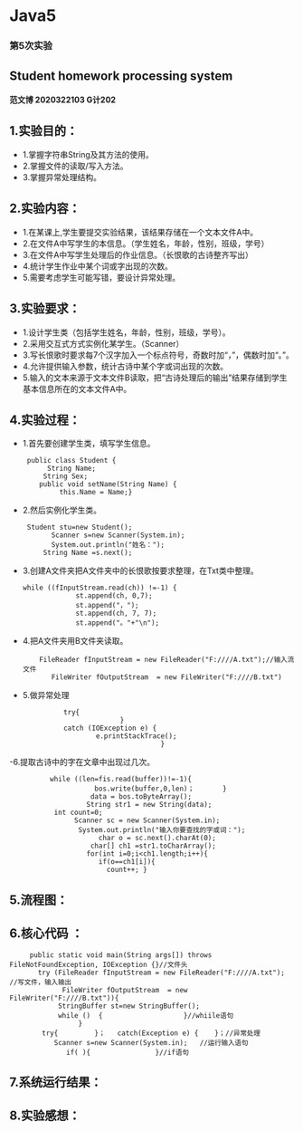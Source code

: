 # Java5
### 第5次实验
## Student homework processing system
 #### 范文博 2020322103 G计202
## 1.实验目的： 
- 1.掌握字符串String及其方法的使用。
- 2.掌握文件的读取/写入方法。
- 3.掌握异常处理结构。
## 2.实验内容：
- 1.在某课上,学生要提交实验结果，该结果存储在一个文本文件A中。
- 2.在文件A中写学生的本信息。（学生姓名，年龄，性别，班级，学号）
- 3.在文件A中写学生处理后的作业信息。（长恨歌的古诗整齐写出）
- 4.统计学生作业中某个词或字出现的次数。
- 5.需要考虑学生可能写错，要设计异常处理。
## 3.实验要求：
- 1.设计学生类（包括学生姓名，年龄，性别，班级，学号）。
- 2.采用交互式方式实例化某学生。（Scanner）
- 3.写长恨歌时要求每7个汉字加入一个标点符号，奇数时加“，”，偶数时加“。”。
- 4.允许提供输入参数，统计古诗中某个字或词出现的次数。
- 5.输入的文本来源于文本文件B读取，把“古诗处理后的输出”结果存储到学生基本信息所在的文本文件A中。
 ## 4.实验过程：
 - 1.首先要创建学生类，填写学生信息。
 
        public class Student {
	         String Name;
         	String Sex;
	       public void setName(String Name) {
			    this.Name = Name;}
 - 2.然后实例化学生类。
 
        Student stu=new Student();
		      Scanner s=new Scanner(System.in);
		      System.out.println("姓名：");		
	      	String Name =s.next();
 - 3.创建A文件夹把A文件夹中的长恨歌按要求整理，在Txt类中整理。
 
       while ((fInputStream.read(ch)) !=-1) {
	                st.append(ch, 0,7);
	                st.append("，");
	                st.append(ch, 7, 7);
	                st.append("。"+"\n");
- 4.把A文件夹用B文件夹读取。
  
          FileReader fInputStream = new FileReader("F:////A.txt");//输入流文件
	         FileWriter fOutputStream  = new FileWriter("F:////B.txt")
- 5.做异常处理

	            try{              
                              }
           		catch (IOException e) {
		              	e.printStackTrace();
	                                 	}
-6.提取古诗中的字在文章中出现过几次。

              while ((len=fis.read(buffer))!=-1){
			             bos.write(buffer,0,len)；      	}
		              	data = bos.toByteArray();
			           String str1 = new String(data);
               int count=0;
		           	Scanner sc = new Scanner(System.in);
	          		 System.out.println("输入你要查找的字或词：");
			              char o = sc.next().charAt(0);
		              	char[] ch1 =str1.toCharArray();
			           for(int i=0;i<ch1.length;i++){
			              if(o==ch1[i]){
			                count++; }
## 5.流程图： 
## 6.核心代码 ：

         public static void main(String args[]) throws FileNotFoundException, IOException {}//文件头
           try (FileReader fInputStream = new FileReader("F:////A.txt");     //写文件，输入输出
	             FileWriter fOutputStream  = new FileWriter("F:////B.txt")){
	            StringBuffer st=new StringBuffer();
	            while ()  {                    }//whiile语句
	                 }
            try{         }；   catch(Exception e) {    }；//异常处理
               Scanner s=new Scanner(System.in);   //运行输入语句
                  if( ){                }//if语句

## 7.系统运行结果：
## 8.实验感想：
